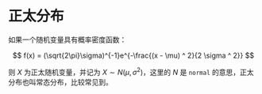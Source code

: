 # 正太分布

如果一个随机变量具有概率密度函数：

$$
f(x) = (\sqrt{2\pi}\sigma)^{-1}e^{-\frac{(x - \mu) ^ 2}{2 \sigma ^ 2}}
$$

则 $X$ 为正太随机变量，并记为 $X \sim N(\mu, \sigma ^ 2)$，这里的 $N$ 是 `normal` 的意思，正太分布也叫常态分布，比较常见到。